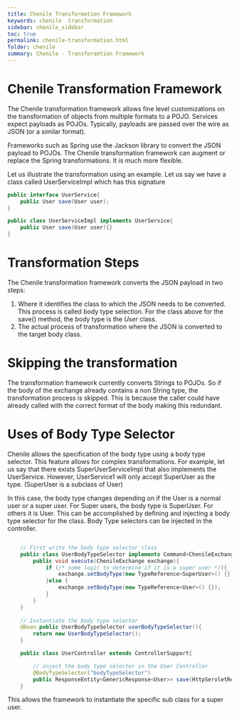 ```yaml
---
title: Chenile Transformation Framework
keywords: chenile  transformation
sidebar: chenile_sidebar
toc: true
permalink: chenile-transformation.html
folder: chenile
summary: Chenile - Transforamtion Framework
---
```

# Chenile Transformation Framework
The Chenile transformation framework allows fine level customizations on the transformation of objects from multiple formats to a POJO. Services expect payloads as POJOs. Typically, payloads are passed over the wire as JSON (or a similar format). 

Frameworks such as Spring use the Jackson library to convert the JSON payload to POJOs. The Chenile transformation framework can augment or replace the Spring transformations. It is much more flexible. 

Let us illustrate the transformation using an example. Let us say we have a class called UserServiceImpl which has this signature

```java
public interface UserService{
	public User save(User user);
}

public class UserServiceImpl implements UserService{
	public User save(User user){}
}

```

# Transformation Steps
The Chenile transformation framework converts the JSON payload in two steps:
1. Where it identifies the class to which the JSON needs to be converted. This process is called body type selection. For the class above for the save() method, the body type is the _User_ class. 
2. The actual process of transformation where the JSON is converted to the target body class.

# Skipping the transformation
The transformation framework currently converts Strings to POJOs. So if the body of the exchange already contains a non String type, the transformation process is skipped. This is because the caller could have already called with the correct format of the body making this redundant. 

# Uses of Body Type Selector
Chenile allows the specification of the body type using a body type selector. This feature allows for complex transformations. For example, let us say that there exists SuperUserServiceImpl that also implements the UserService. However, UserService1 will only accept SuperUser as the type. (SuperUser is a subclass of User)

In this case, the body type changes depending on if the User is a normal user or a super user. For Super users, the body type is SuperUser. For others it is User. This can be accomplished by defining and injecting a body type selector for the class. Body Type selectors can be injected in the controller. 

```java

	// First write the body type selector class
	public class UserBodyTypeSelector implements Command<ChenileExchange>{
		public void execute(ChenileExchange exchange){
			if (/* some logic to determine if it is a super user */){
				exchange.setBodyType(new TypeReference<SuperUser>() {});
			}else {
				exchange.setBodyType(new TypeReference<User>() {});
			}
		}
	}
	
	// Instantiate the body type selector
	@Bean public UserBodyTypeSelector userBodyTypeSelector(){
		return new UserBodyTypeSelector();
	}

	public class UserController extends ControllerSupport{

		// inject the body type selector in the User Controller 
		@BodyTypeSelector("bodyTypeSelector")
		public ResponseEntity<GenericResponse<User>> save(HttpServletRequest request,User user){}
	}
```  

This allows the framework to instantiate the specific sub class for a super user. 


